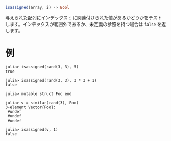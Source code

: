 ```julia
isassigned(array, i) -> Bool
```

与えられた配列にインデックス `i` に関連付けられた値があるかどうかをテストします。インデックスが範囲外であるか、未定義の参照を持つ場合は `false` を返します。

# 例

```jldoctest
julia> isassigned(rand(3, 3), 5)
true

julia> isassigned(rand(3, 3), 3 * 3 + 1)
false

julia> mutable struct Foo end

julia> v = similar(rand(3), Foo)
3-element Vector{Foo}:
 #undef
 #undef
 #undef

julia> isassigned(v, 1)
false
```
